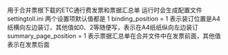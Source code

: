 用于合并票根下载的ETC通行费发票和票据汇总单
运行时会生成配置文件settingtoll.ini
两个设置项默认值都是 1
binding_position = 1 表示装订位置是A4纸横向左边装订，其他值如0、2等随便写，表示在A4纸纸纵向左边装订
summary_page_position = 1 表示票据汇总单在合并文件中在发票前面，其他值表示在发票后面
